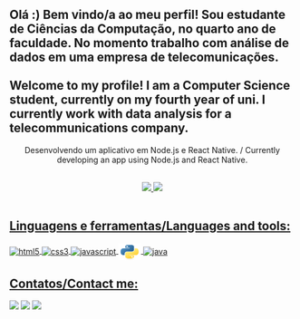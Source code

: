 <div>
<h2> Olá :) Bem vindo/a ao meu perfil! Sou estudante de Ciências da Computação, no quarto ano de faculdade. No momento trabalho com análise de dados em uma empresa de telecomunicações.<br>
<br>
Welcome to my profile! I am a Computer Science student, currently on my fourth year of uni. I currently work with data analysis for a telecommunications company.</h2>
</div>

<p style="text-align:center;"> Desenvolvendo um aplicativo em Node.js e React Native. / Currently developing an app using Node.js and React Native.</p>

<br>

<div align="center">
  <a href="https://github.com/GuiGuidugli">
  <img height="180em" src="https://github-readme-stats.vercel.app/api?username=GuiGuidugli&show_icons=true&theme=dracula&include_all_commits=true&count_private=true"/>
  <img height="180em" src="https://github-readme-stats.vercel.app/api/top-langs/?username=GuiGuidugli&layout=compact&langs_count=7&theme=dracula"/>
</div>

<div style="display: inline_block"><br>
  <h2>Linguagens e ferramentas/Languages and tools:</h2>
  <img align="center" height="30" width="40" alt="html5 "src="https://cdn.jsdelivr.net/gh/devicons/devicon/icons/html5/html5-original.svg"/>
  <img align="center" height="30" width="40" alt="css3" src="https://cdn.jsdelivr.net/gh/devicons/devicon/icons/css3/css3-original.svg"/>
  <img align="center" height="30" width="40" alt="javascript" src="https://cdn.jsdelivr.net/gh/devicons/devicon@latest/icons/javascript/javascript-original.svg"/>
  <img align="center" height="30" width="40" alt="python" src="https://raw.githubusercontent.com/devicons/devicon/master/icons/python/python-original.svg"/> 
  <img align="center" height="30" width="40" alt="java" src="https://cdn.jsdelivr.net/gh/devicons/devicon@latest/icons/java/java-original.svg"/>
</div>  

<div> 
  <h2>Contatos/Contact me:</h2>
  <a href = "mailto:guilhermeguidugli@pm.me" target="_blank"><img src="https://img.shields.io/badge/Proton%20Mail-6D4AFF?logo=protonmail&logoColor=fff" target="_blank"></a>
  <a href="https://www.linkedin.com/in/guilhermeguidugli/" target="_blank"><img src="https://custom-icon-badges.demolab.com/badge/LinkedIn-0A66C2?logo=linkedin-white&logoColor=fff" target="_blank"></a>
  <a href="https://www.youtube.com/channel/UCV1aK2Q98yy8Mdry2Gyeoqg" target="_blank"><img src="https://img.shields.io/badge/YouTube-%23FF0000.svg?logo=YouTube&logoColor=white" target="_blank"></a>
</div>  
